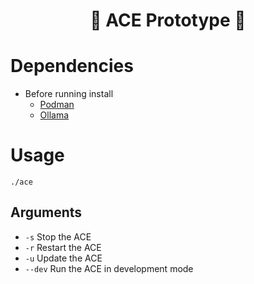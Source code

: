 <h1 align="center">🧠 ACE Prototype 🧠</h1>


# Dependencies

- Before running install
    - [Podman](https://podman.io/docs/installation)
    - [Ollama](https://ollama.com/download)

# Usage

```shell
./ace
```

## Arguments

- `-s` Stop the ACE
- `-r` Restart the ACE
- `-u` Update the ACE
- `--dev` Run the ACE in development mode
